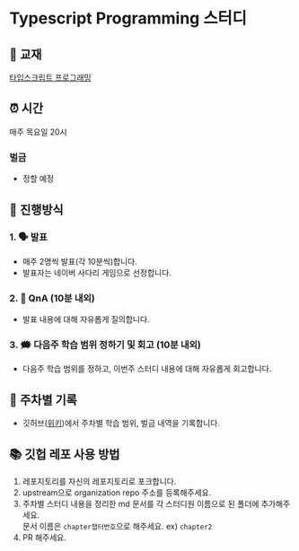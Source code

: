 # Typescript Programming 스터디

## 📘 교재

[타입스크립트 프로그래밍](https://www.yes24.com/Product/Goods/90265564)

## ⏰ 시간

매주 목요일 20시

### 벌금

- 정할 예정

## 📖 진행방식

### 1. 🗣️ 발표

- 매주 2명씩 발표(각 10분씩)합니다.
- 발표자는 네이버 사다리 게임으로 선정합니다.

### 2. 🤔 QnA (10분 내외)

- 발표 내용에 대해 자유롭게 질의합니다.

### 3. 🗯️ 다음주 학습 범위 정하기 및 회고 (10분 내외)

- 다음주 학습 범위를 정하고, 이번주 스터디 내용에 대해 자유롭게 회고합니다.

## 🧾 주차별 기록

- 깃허브([위키](https://github.com/sujinjwa/Typescript-Programming-Study/wiki))에서 주차별 학습 범위, 벌금 내역을 기록합니다.

## 📚 깃헙 레포 사용 방법

1. 레포지토리를 자신의 레포지토리로 포크합니다.
2. upstream으로 organization repo 주소를 등록해주세요.
3. 주차별 스터디 내용을 정리한 md 문서를 각 스터디원 이름으로 된 폴더에 추가해주세요. <br />
   문서 이름은 `chapter챕터번호`으로 해주세요. ex) `chapter2`
4. PR 해주세요. <br/>
